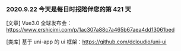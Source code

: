 ### 2020.9.22 今天是每日时报陪伴您的第 421 天

[文章] Vue3.0 全球发布会：<https://www.ershicimi.com/p/1ac307a88c7a465b67aea4dd13061bed>

[类库] 基于 uni-app 的 ui 框架：<https://github.com/dcloudio/uni-ui>
